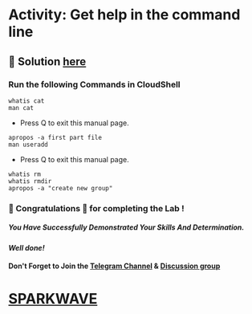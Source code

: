 # Activity: Get help in the command line

## 🔑 Solution [here]()

### Run the following Commands in CloudShell

```
whatis cat
man cat
```
* Press Q to exit this manual page.
```
apropos -a first part file
man useradd
```
* Press Q to exit this manual page.
```
whatis rm
whatis rmdir
apropos -a "create new group"
```

### 🐼 Congratulations 🎉 for completing the Lab !

##### *You Have Successfully Demonstrated Your Skills And Determination.*

#### *Well done!*

#### Don't Forget to Join the [Telegram Channel](https://t.me/sparkwave.01) & [Discussion group](https://t.me/sparkwave.01chats)

# [SPARKWAVE](https://www.youtube.com/@sparkwave.01)